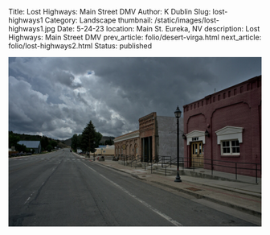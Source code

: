 Title: Lost Highways: Main Street DMV
Author: K Dublin
Slug: lost-highways1
Category: Landscape
thumbnail: /static/images/lost-highways1.jpg
Date: 5-24-23
location: Main St. Eureka, NV
description: Lost Highways: Main Street DMV
prev_article: folio/desert-virga.html
next_article: folio/lost-highways2.html
Status: published

<img src="../static/images/lost-highways1.jpg" alt="Lost Highways: Main Street DMV" width=1000px />

